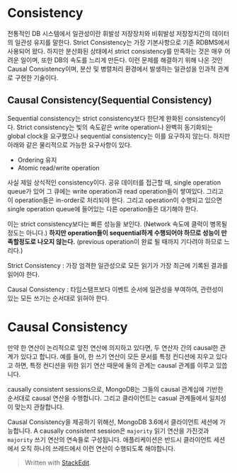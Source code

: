# Consistency

전통적인 DB 시스템에서 일관성이란 휘발성 저장장치와 비휘발성 저장장치간의 데이터의 일관성 유지를 말한다. Strict Consistency는 가장 기본사항으로 기존 RDBMS에서 사용되어 왔다. 하지만 분산화된 상태에서 strict consistency를 만족하는 것은 매우 어려운 일이며, 또한 DB의 속도를 느리게 만든다. 이런 문제를 해결하기 위해 나온 것인 Causal Consistency이며, 분산 및 병렬처리 환경에서 발생하는 일관성을 인과적 관계로  구현한 기술이다. 

## Causal Consistency(Sequential Consistency)

Sequential consistency는 strict consistency보다 한단계 완화된 consistency이다. Strict consistency는 빛의 속도같은 write operation나 완벽히 동기화되는 global clock을 요구했으나 sequential consistency는 이를 요구하지 않는다. 하지만 아래와 같은 물리적으로 가능한 요구사항이 있다.

-   Ordering 유지
-   Atomic read/write operation

사실 제일 상식적인 consistency이다. 공유 데이터를 접근할 때, single operation queue가 있어 그 큐에는 write operation과 read operation들이 쌓여있다. 그리고 이 operation들은 in-order로 처리되야 한다. 그리고 operation이 수행되고 있으면 single operation queue에 들어있는 다른 operation들은 대기해야 한다.

이는 strict consistency보다는 빠른 성능을 보인다. (Network 속도에 클럭이 병목될 정도는 아니다.)  **하지만 operation들이 sequential하게 수행되어야 하므로 성능이 만족할정도로 나오지 않는다.**  (previous operation이 완료 될 때까지 기다려야 하므로 느리다.)


Strict Consistency
: 가장 엄격한 일관성으로 모든 읽기가 가장 최근에 기록된 결과를 읽어야 한다.

Causal Consistency
: 타임스탬프보다 이벤트 순서에 일관성을 부여하여, 관련성이 있는 모든 쓰기는 순서대로 읽혀야 한다.

 

# Causal Consistency

만약 한 연산이 논리적으로 앞전 연산에 의지하고 있다면, 두 연산자 간의 causal한 관계가 있다고 합니다. 예를 들어, 한 쓰기 연산이 모든 문서를 특정 컨디션에 지우고 있다고 하면, 특정 컨디션을 위한 읽기 연산 때문에 둘의 관계는 causal 관계를 이루고 있씁니다.

causally consistent sessions으로, MongoDB는 그들의 causal 관계십에 기반한 순서대로 causal 연산을 수행합니다. 그리고 클라이언트는 casual 관계들에서 일치성이 맞는지 관찰합니다. 

Causal Consistency을 제공하기 위해선, MongoDB 3.6에서 클라이언트 세션에 가능합니다. A causally consistent session은 `majority` 읽기 연산을 가진것과  `majority` 쓰기 연산의 연속들로 구성됩니다.  애플리케이션은 반드시 클라이언트 세션에서 오직 하나의 쓰레드에서 이런 연산이 수행되도록 해야합니다.
 

> Written with [StackEdit](https://stackedit.io/).
<!--stackedit_data:
eyJoaXN0b3J5IjpbMTE1MDg2NDE1NCwzODM2OTg0NzMsLTEzMT
M4NDM0ODEsLTg4NjkyMDczNSwtNTIwMTU2MjQ5LC0yOTI0OTQ0
OTcsMjEzOTE2NjYwNCwtNDUxNzc5OTA0LC0xOTU2ODI2NTkxLD
E2OTc2MzIzNDUsLTE3NDA3Mzg0NDBdfQ==
-->